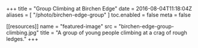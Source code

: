 +++
title = "Group Climbing at Birchen Edge"
date = 2016-08-04T11:18:04Z
aliases = [
    "/photo/birchen-edge-group"
]
toc.enabled = false
meta = false

[[resources]]
    name = "featured-image"
    src = "birchen-edge-group-climbing.jpg"
    title = "A group of young people climbing at a crag of rough ledges."
+++
